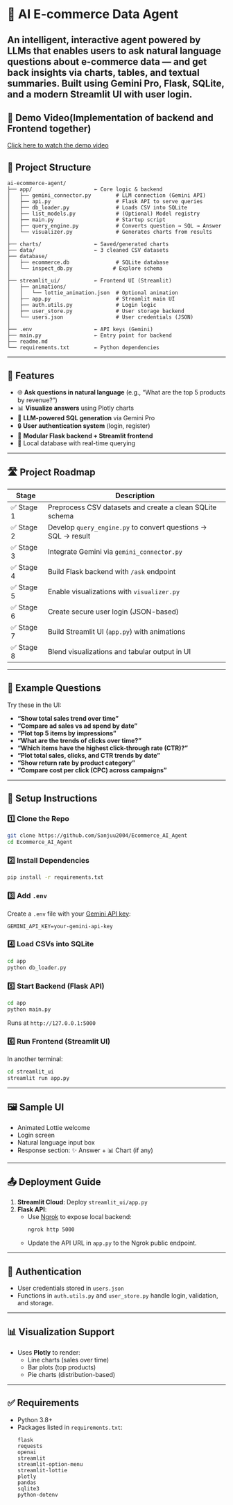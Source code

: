 # 🛒 AI E-commerce Data Agent

An intelligent, interactive agent powered by LLMs that enables users to ask natural language questions about e-commerce data — and get back insights via charts, tables, and textual summaries. Built using **Gemini Pro**, **Flask**, **SQLite**, and a modern **Streamlit UI** with user login.
---
## 🎥 Demo Video(Implementation of backend and Frontend together)

[Click here to watch the demo video](https://drive.google.com/drive/folders/1jgusrHDn2iyPf9SViGW5PA43Ti4wAagD)


## 📁 Project Structure

```
ai-ecommerce-agent/
├── app/                    ← Core logic & backend
│   ├── gemini_connector.py        # LLM connection (Gemini API)
│   ├── api.py                     # Flask API to serve queries
│   ├── db_loader.py               # Loads CSV into SQLite
│   ├── list_models.py             # (Optional) Model registry
│   ├── main.py                    # Startup script
│   ├── query_engine.py            # Converts question → SQL → Answer
│   └── visualizer.py              # Generates charts from results
│
├── charts/                 ← Saved/generated charts
├── data/                   ← 3 cleaned CSV datasets
├── database/
│   ├── ecommerce.db               # SQLite database
│   └── inspect_db.py             # Explore schema
│
├── streamlit_ui/           ← Frontend UI (Streamlit)
│   ├── animations/
│   │   └── lottie_animation.json  # Optional animation
│   ├── app.py                     # Streamlit main UI
│   ├── auth.utils.py              # Login logic
│   ├── user_store.py              # User storage backend
│   └── users.json                 # User credentials (JSON)
│
├── .env                    ← API keys (Gemini)
├── main.py                 ← Entry point for backend
├── readme.md
└── requirements.txt        ← Python dependencies
```

---

## 🚀 Features

- 🌐 **Ask questions in natural language** (e.g., “What are the top 5 products by revenue?”)
- 📊 **Visualize answers** using Plotly charts
- 🧠 **LLM-powered SQL generation** via Gemini Pro
- 🔒 **User authentication system** (login, register)
- 🧩 **Modular Flask backend + Streamlit frontend**
- 💾 Local database with real-time querying

---

## 🛣️ Project Roadmap

| Stage | Description |
|-------|-------------|
| ✅ Stage 1 | Preprocess CSV datasets and create a clean SQLite schema |
| ✅ Stage 2 | Develop `query_engine.py` to convert questions → SQL → result |
| ✅ Stage 3 | Integrate Gemini via `gemini_connector.py` |
| ✅ Stage 4 | Build Flask backend with `/ask` endpoint |
| ✅ Stage 5 | Enable visualizations with `visualizer.py` |
| ✅ Stage 6 | Create secure user login (JSON-based) |
| ✅ Stage 7 | Build Streamlit UI (`app.py`) with animations |
| ✅ Stage 8 | Blend visualizations and tabular output in UI |

---

## 🧪 Example Questions

Try these in the UI:

- **“Show total sales trend over time”**
- **“Compare ad sales vs ad spend by date”**
- **“Plot top 5 items by impressions”**
- **“What are the trends of clicks over time?”**
- **“Which items have the highest click-through rate (CTR)?”**
- **“Plot total sales, clicks, and CTR trends by date”**
- **“Show return rate by product category”**
- **“Compare cost per click (CPC) across campaigns”**

---

## 🔧 Setup Instructions

### 1️⃣ Clone the Repo
```bash
git clone https://github.com/Sanjuu2004/Ecommerce_AI_Agent
cd Ecommerce_AI_Agent
```

### 2️⃣ Install Dependencies
```bash
pip install -r requirements.txt
```

### 3️⃣ Add `.env`
Create a `.env` file with your [Gemini API key](https://aistudio.google.com/app/apikey):

```
GEMINI_API_KEY=your-gemini-api-key
```

### 4️⃣ Load CSVs into SQLite
```bash
cd app
python db_loader.py
```

### 5️⃣ Start Backend (Flask API)
```bash
cd app
python main.py
```
Runs at `http://127.0.0.1:5000`

### 6️⃣ Run Frontend (Streamlit UI)
In another terminal:
```bash
cd streamlit_ui
streamlit run app.py
```

---

## 🖼️ Sample UI

- Animated Lottie welcome
- Login screen
- Natural language input box
- Response section: ✨ Answer + 📊 Chart (if any)

---

## 📤 Deployment Guide

1. **Streamlit Cloud**: Deploy `streamlit_ui/app.py`
2. **Flask API**:
   - Use [Ngrok](https://ngrok.com/) to expose local backend:
     ```bash
     ngrok http 5000
     ```
   - Update the API URL in `app.py` to the Ngrok public endpoint.

---

## 🔐 Authentication

- User credentials stored in `users.json`
- Functions in `auth.utils.py` and `user_store.py` handle login, validation, and storage.

---

## 📊 Visualization Support

- Uses **Plotly** to render:
  - Line charts (sales over time)
  - Bar plots (top products)
  - Pie charts (distribution-based)

---

## ✅ Requirements

- Python 3.8+
- Packages listed in `requirements.txt`:
  ```
  flask
  requests
  openai
  streamlit
  streamlit-option-menu
  streamlit-lottie
  plotly
  pandas
  sqlite3
  python-dotenv
  ```

